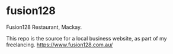 # fusion128
Fusion128 Restaurant, Mackay.

This repo is the source for a local business website, as part of my freelancing. https://www.fusion128.com.au/
